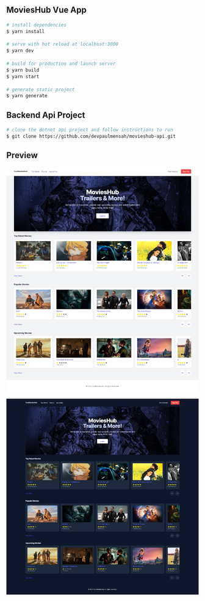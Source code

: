 ## MoviesHub Vue App

```bash
# install dependencies
$ yarn install

# serve with hot reload at localhost:3000
$ yarn dev

# build for production and launch server
$ yarn build
$ yarn start

# generate static project
$ yarn generate
```

## Backend Api Project
```bash
# clone the dotnet api project and follow instructions to run
$ git clone https://github.com/devpaulmensah/movieshub-api.git
```

## Preview
![light_mode_preview](VueMoviesHub_LightMode.png)

![dark_mode_preview](VueMoviesHub_DarkMode.png)
